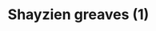 ---
layout: item
title: Shayzien greaves (1)
item-id: 13360
datatable: true
id: 13360
name: "Shayzien greaves (1)"
members: true
lowalch: 14
highalch: 21
examine: "Dress like a tier 1 Shayzien soldier."
monsters:
  - id: 6905
    name: "Soldier (tier 1)"
    members: true
    combat_level: 39
    wiki_url: "https://oldschool.runescape.wiki/w/Soldier_(tier_1)"
    drops:
      - quantity: "1"
        rarity: 1
    image: "https://oldschool.runescape.wiki/images/thumb/a/af/Soldier_%28tier_1%29.png/130px-Soldier_%28tier_1%29.png?e1656"
---